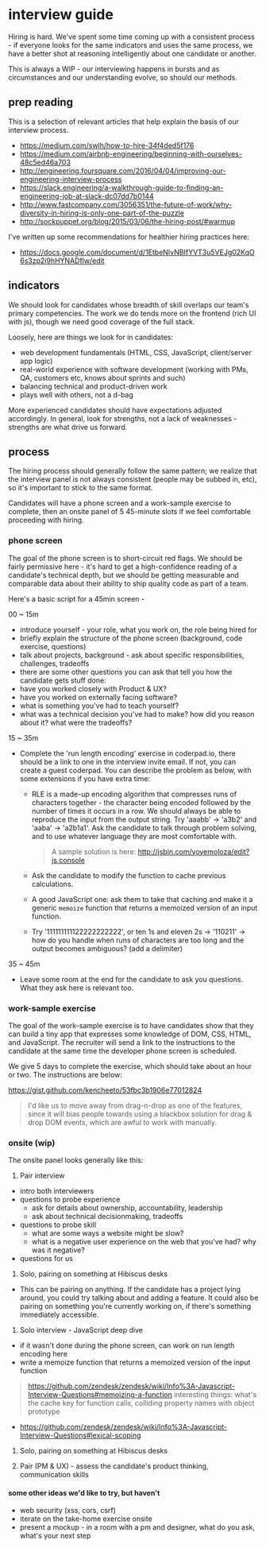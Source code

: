 # interview guide

Hiring is hard. We've spent some time coming up with a consistent process - if everyone looks for the same indicators and uses the same process, we have a better shot at reasoning intelligently about one candidate or another.

This is always a WIP - our interviewing happens in bursts and as circumstances and our understanding evolve, so should our methods.

## prep reading

This is a selection of relevant articles that help explain the basis of our interview process.

* https://medium.com/swlh/how-to-hire-34f4ded5f176
* https://medium.com/airbnb-engineering/beginning-with-ourselves-48c5ed46a703
* http://engineering.foursquare.com/2016/04/04/improving-our-engineering-interview-process
* https://slack.engineering/a-walkthrough-guide-to-finding-an-engineering-job-at-slack-dc07dd7b0144
* http://www.fastcompany.com/3056351/the-future-of-work/why-diversity-in-hiring-is-only-one-part-of-the-puzzle
* http://sockpuppet.org/blog/2015/03/06/the-hiring-post/#warmup

I've written up some recommendations for healthier hiring practices here:

* https://docs.google.com/document/d/1EtbeNIvNBIfYVT3u5VEJg02KqO6s3zp2i9hHYNADflw/edit

## indicators

We should look for candidates whose breadth of skill overlaps our team's primary competencies. The work we do tends more on the frontend (rich UI with js), though we need good coverage of the full stack.

Loosely, here are things we look for in candidates:

* web development fundamentals (HTML, CSS, JavaScript, client/server app logic)
* real-world experience with software development (working with PMs, QA, customers etc, knows about sprints and such)
* balancing technical and product-driven work
* plays well with others, not a d-bag

More experienced candidates should have expectations adjusted accordingly. In general, look for strengths, not a lack of weaknesses - strengths are what drive us forward.

## process

The hiring process should generally follow the same pattern; we realize that the interview panel is not always consistent (people may be subbed in, etc), so it's important to stick to the same format.

Candidates will have a phone screen and a work-sample exercise to complete, then an onsite panel of 5 45-minute slots if we feel comfortable proceeding with hiring.

### phone screen

The goal of the phone screen is to short-circuit red flags. We should be fairly permissive here - it's hard to get a high-confidence reading of a candidate's technical depth, but we should be getting measurable and comparable data about their ability to ship quality code as part of a team.

Here's a basic script for a 45min screen -

00 ~ 15m

* introduce yourself - your role, what you work on, the role being hired for
* briefly explain the structure of the phone screen (background, code exercise, questions)
* talk about projects, background - ask about specific responsibilities, challenges, tradeoffs
* there are some other questions you can ask that tell you how the candidate gets stuff done:
 * have you worked closely with Product & UX?
 * have you worked on externally facing software?
 * what is something you've had to teach yourself?
 * what was a technical decision you've had to make? how did you reason about it? what were the tradeoffs?

15 ~ 35m

* Complete the 'run length encoding' exercise in coderpad.io, there should be a link to one in the interview invite email. If not, you can create a guest coderpad. You can describe the problem as below, with some extensions if you have extra time:
  * RLE is a made-up encoding algorithm that compresses runs of characters together - the character being encoded followed by the number of times it occurs in a row. We should always be able to reproduce the input from the output string. Try 'aaabb' -> 'a3b2' and 'aaba' -> 'a2b1a1'. Ask the candidate to talk through problem solving, and to use whatever language they are most comfortable with.

    > A sample solution is here: http://jsbin.com/yoyemoloza/edit?js,console

  * Ask the candidate to modify the function to cache previous calculations.
  * A good JavaScript one: ask them to take that caching and make it a generic `memoize` function that returns a memoized version of an input function.
  * Try '111111111122222222222', or ten 1s and eleven 2s -> '110211' -> how do you handle when runs of characters are too long and the output becomes ambiguous? (add a delimiter)


35 ~ 45m

* Leave some room at the end for the candidate to ask you questions. What they ask here is relevant too.

### work-sample exercise

The goal of the work-sample exercise is to have candidates show that they can build a tiny app that expresses some knowledge of DOM, CSS, HTML, and JavaScript. The recruiter will send a link to the instructions to the candidate at the same time the developer phone screen is scheduled.

We give 5 days to complete the exercise, which should take about an hour or two. The instructions are below:

https://gist.github.com/kencheeto/53fbc3b1906e77012824

> I'd like us to move away from drag-n-drop as one of the features, since it will bias people towards using a blackbox solution for drag & drop DOM events, which are awful to work with manually.

### onsite (wip)

The onsite panel looks generally like this:

1. Pair interview

  * intro both interviewers
  * questions to probe experience
    * ask for details about ownership, accountability, leadership
    * ask about technical decisionmaking, tradeoffs
  * questions to probe skill
    * what are some ways a website might be slow?
    * what is a negative user experience on the web that you've had? why was it negative?
  * questions for us

1. Solo, pairing on something at Hibiscus desks

  * This can be pairing on anything. If the candidate has a project lying around, you could try talking about and adding a feature. It could also be pairing on something you're currently working on, if there's something immediately accessible.

1. Solo interview - JavaScript deep dive

  * if it wasn't done during the phone screen, can work on run length encoding here
  * write a memoize function that returns a memoized version of the input function
  > https://github.com/zendesk/zendesk/wiki/Info%3A-Javascript-Interview-Questions#memoizing-a-function
  > interesting things: what's the cache key for function calls, colliding property names with object prototype
  * https://github.com/zendesk/zendesk/wiki/Info%3A-Javascript-Interview-Questions#lexical-scoping

1. Solo, pairing on something at Hibiscus desks

1. Pair (PM & UX) - assess the candidate's product thinking, communication skills

#### some other ideas we'd like to try, but haven't

* web security (xss, cors, csrf)
* iterate on the take-home exercise onsite
* present a mockup - in a room with a pm and designer, what do you ask, what's your next step
